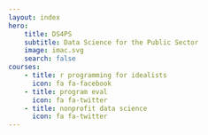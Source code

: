 ```yaml
---
layout: index
hero:
    title: DS4PS
    subtitle: Data Science for the Public Sector
    image: imac.svg
    search: false
courses: 
    - title: r programming for idealists
      icon: fa fa-facebook
    - title: program eval
      icon: fa fa-twitter
    - title: nonprofit data science
      icon: fa fa-twitter
---
```

